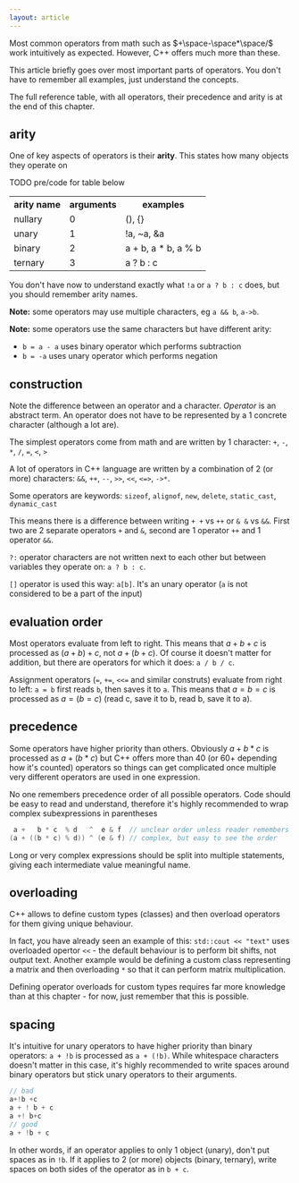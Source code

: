 ```yaml
---
layout: article
---
```


Most common operators from math such as $+\space-\space*\space/$ work intuitively as expected. However, C++ offers much more than these.

This article briefly goes over most important parts of operators. You don't have to remember all examples, just understand the concepts.

The full reference table, with all operators, their precedence and arity is at the end of this chapter.

## arity

One of key aspects of operators is their **arity**. This states how many objects they operate on

TODO pre/code for table below

<div class="table-responsive">
    <table class="table table-bordered table-dark">
        <tbody>
            <tr>
                <th>arity name</th>
                <th>arguments</th>
                <th>examples</th>
            </tr>
            <tr>
                <td>nullary</td>
                <td>0</td>
                <td>(), {}</td>
            </tr>
            <tr class="even">
                <td>unary</td>
                <td>1</td>
                <td>!a, ~a, &a</td>
            </tr>
            <tr>
                <td>binary</td>
                <td>2</td>
                <td>a + b, a * b, a % b</td>
            </tr>
            <tr>
                <td>ternary</td>
                <td>3</td>
                <td>a ? b : c</td>
            </tr>
        </tbody>
    </table>
</div>

You don't have now to understand exactly what `!a` or `a ? b : c` does, but you should remember arity names.

**Note:** some operators may use multiple characters, eg `a && b`, `a->b`.

**Note:** some operators use the same characters but have different arity:

- `b = a - a` uses binary operator which performs subtraction
- `b = -a` uses unary operator which performs negation

## construction

Note the difference between an operator and a character. *Operator* is an abstract term. An operator does not have to be represented by a 1 concrete character (although a lot are).

The simplest operators come from math and are written by 1 character: `+`, `-`, `*`, `/`, `=`, `<`, `>`

A lot of operators in C++ language are written by a combination of 2 (or more) characters: `&&`, `++`, `--`, `>>`, `<<`, `<=>`, `->*`.

Some operators are keywords: `sizeof`, `alignof`, `new`, `delete`, `static_cast`, `dynamic_cast`

This means there is a difference between writing `+ +` vs `++` or `& &` vs `&&`. First two are 2 separate operators `+` and `&`, second are 1 operator `++` and 1 operator `&&`.

`?:` operator characters are not written next to each other but between variables they operate on: `a ? b : c`.

`[]` operator is used this way: `a[b]`. It's an unary operator (`a` is not considered to be a part of the input)

## evaluation order

Most operators evaluate from left to right. This means that $a + b + c$ is processed as $(a + b) + c$, not $a + (b + c)$. Of course it doesn't matter for addition, but there are operators for which it does: `a / b / c`.

Assignment operators (`=`, `+=`, `<<=` and similar construts) evaluate from right to left: `a = b` first reads `b`, then saves it to `a`. This means that $a = b = c$ is processed as $a = (b = c)$ (read c, save it to b, read b, save it to a).

## precedence

Some operators have higher priority than others. Obviously $a + b * c$ is processed as $a + (b * c)$ but C++ offers more than 40 (or 60+ depending how it's counted) operators so things can get complicated once multiple very different operators are used in one expression.

<div class="note pro-tip">
No one remembers precedence order of all possible operators. Code should be easy to read and understand, therefore it's highly recommended to wrap complex subexpressions in parentheses

```c++
 a +   b * c  % d   ^  e & f  // unclear order unless reader remembers all rules perfectly
(a + ((b * c) % d)) ^ (e & f) // complex, but easy to see the order
```

Long or very complex expressions should be split into multiple statements, giving each intermediate value meaningful name.
</div>

## overloading

C++ allows to define custom types (classes) and then overload operators for them giving unique behaviour.

In fact, you have already seen an example of this: `std::cout << "text"` uses overloaded opertor `<<` - the default behaviour is to perform bit shifts, not output text. Another example would be defining a custom class representing a matrix and then overloading `*` so that it can perform matrix multiplication.

Defining operator overloads for custom types requires far more knowledge than at this chapter - for now, just remember that this is possible.

## spacing

It's intuitive for unary operators to have higher priority than binary operators: `a + !b` is processed as `a + (!b)`. While whitespace characters doesn't matter in this case, it's highly recommended to write spaces around binary operators but stick unary operators to their arguments.

```c++
// bad
a+!b +c
a + ! b + c
a +! b+c
// good
a + !b + c
```

In other words, if an operator applies to only 1 object (unary), don't put spaces as in `!b`. If it applies to 2 (or more) objects (binary, ternary), write spaces on both sides of the operator as in `b + c`.
